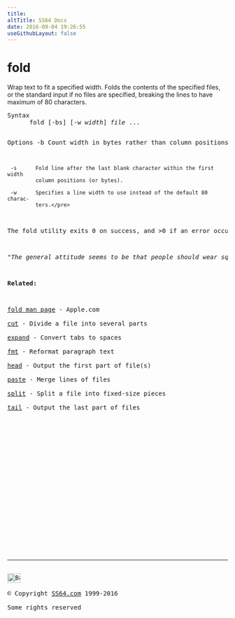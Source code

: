 ```yaml
---
title:
altTitle: SS64 Docs
date: 2016-09-04 19:26:55
useGithubLayout: false
---
```

<!-- #BeginLibraryItem "/Library/head_osx.lbi" --><!-- #EndLibraryItem --><h1>fold</h1> 
<p>Wrap text to fit a specified width. Folds the contents of the specified files, or the standard input if no files are specified, breaking the lines to have maximum of 80 characters.</p>
<pre>Syntax
      fold [-bs] [-w <i>width</i>] <i>file</i> ...

Options
     -b      Count width in bytes rather than column positions.

     -s      Fold line after the last blank character within the first width
             column positions (or bytes).

     -w      Specifies a line width to use instead of the default 80 charac-
             ters.</pre>
<p>The fold utility exits 0 on success, and &gt;0 if an error occurs.</p>
<p class="quote"><i>"The general attitude seems to be that people should wear square shoes, because squares are easier to design and manufacture than foot shaped shoes. If the shoe industry has gone the way of the computer industry it would now be running a $200-a-day course on how to walk, run and jump in square shoes" ~ Alan Kay</i></p>
<p><b>Related:</b></p>
<p><a href="https://developer.apple.com/legacy/library/documentation/Darwin/Reference/ManPages/man1/fold.1.html">fold man page</a> - Apple.com<br>
<a href="cut.html">cut</a> - Divide a file into several parts<br>
<a href="expand.html">expand</a> - Convert tabs to spaces <br>
<a href="fmt.html">fmt</a> - Reformat paragraph text<br>
<a href="head.html">head</a> - Output the first part of file(s) <br>
<a href="paste.html">paste</a> - Merge lines of files<br>
<a href="split.html">split</a> - Split a file into fixed-size pieces<br>
<a href="tail.html">tail</a> - Output the last part of files</p><!-- #BeginLibraryItem "/Library/foot_osx.lbi" --><p>
<!-- OSX300 -->
<ins class="adsbygoogle" style="display:inline-block;width:300px;height:250px" data-ad-client="ca-pub-6140977852749469" data-ad-slot="1823340303"></ins>
<script>
(adsbygoogle = window.adsbygoogle || []).push({});
</script></p>
<hr>
<div id="bl" class="footer"><a href="fold.html#"><img src="../images/top.png" width="30" height="22" alt="Back to the Top"></a></div>
<div id="br" class="footer, tagline">© Copyright <a href="../index.html">SS64.com</a> 1999-2016<br>
Some rights reserved</div><!-- #EndLibraryItem -->
